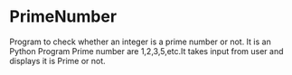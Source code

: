 # PrimeNumber
Program to check whether an integer is a prime number or not.
It is an Python Program Prime number are 1,2,3,5,etc.It takes input from user and displays it is Prime or not.

